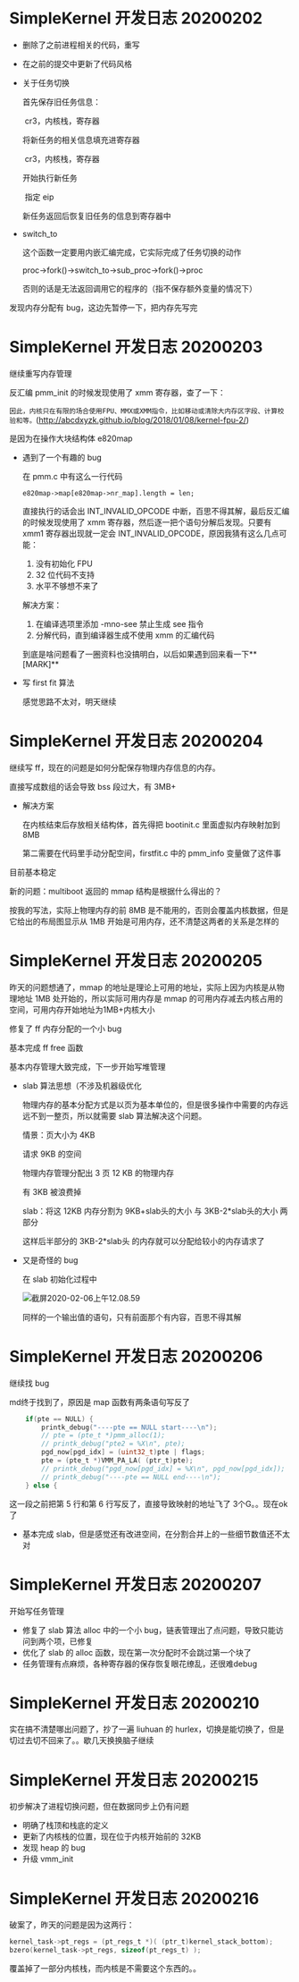 # SimpleKernel 开发日志 20200202

- 删除了之前进程相关的代码，重写
- 在之前的提交中更新了代码风格

- 关于任务切换

    首先保存旧任务信息：

    ​	cr3，内核栈，寄存器

    将新任务的相关信息填充进寄存器

    ​	cr3，内核栈，寄存器

    开始执行新任务

    ​	指定 eip

    新任务返回后恢复旧任务的信息到寄存器中

- switch_to

    这个函数一定要用内嵌汇编完成，它实际完成了任务切换的动作

    proc->fork()->switch_to->sub_proc->fork()->proc

    否则的话是无法返回调用它的程序的（指不保存额外变量的情况下）



发现内存分配有 bug，这边先暂停一下，把内存先写完



# SimpleKernel 开发日志 20200203

继续重写内存管理

反汇编 pmm_init 的时候发现使用了 xmm 寄存器，查了一下：

`因此，内核只在有限的场合使用FPU、MMX或XMM指令，比如移动或清除大内存区字段、计算校验和等。`(http://abcdxyzk.github.io/blog/2018/01/08/kernel-fpu-2/)

是因为在操作大块结构体 e820map

- 遇到了一个有趣的 bug

    在 pmm.c 中有这么一行代码

    `e820map->map[e820map->nr_map].length = len;`

    直接执行的话会出 INT_INVALID_OPCODE 中断，百思不得其解，最后反汇编的时候发现使用了 xmm 寄存器，然后逐一把个语句分解后发现。只要有 xmm1 寄存器出现就一定会 INT_INVALID_OPCODE，原因我猜有这么几点可能：

    1. 没有初始化 FPU
    2. 32 位代码不支持
    3. 水平不够想不来了

    解决方案：

    1. 在编译选项里添加 -mno-see 禁止生成 see 指令
    2. 分解代码，直到编译器生成不使用 xmm 的汇编代码

    到底是啥问题看了一圈资料也没搞明白，以后如果遇到回来看一下**[MARK]**

- 写 first fit 算法

    感觉思路不太对，明天继续



# SimpleKernel 开发日志 20200204

继续写 ff，现在的问题是如何分配保存物理内存信息的内存。

直接写成数组的话会导致 bss 段过大，有 3MB+

- 解决方案

    在内核结束后存放相关结构体，首先得把 bootinit.c 里面虚拟内存映射加到 8MB

    第二需要在代码里手动分配空间，firstfit.c 中的 pmm_info 变量做了这件事

目前基本稳定

新的问题：multiboot 返回的 mmap 结构是根据什么得出的？

按我的写法，实际上物理内存的前 8MB 是不能用的，否则会覆盖内核数据，但是它给出的布局图显示从 1MB 开始是可用内存，还不清楚这两者的关系是怎样的



# SimpleKernel 开发日志 20200205

昨天的问题想通了，mmap 的地址是理论上可用的地址，实际上因为内核是从物理地址 1MB 处开始的，所以实际可用内存是 mmap 的可用内存减去内核占用的空间，可用内存开始地址为1MB+内核大小

修复了 ff 内存分配的一个小 bug

基本完成 ff free 函数

基本内存管理大致完成，下一步开始写堆管理

- slab 算法思想（不涉及机器级优化

    物理内存的基本分配方式是以页为基本单位的，但是很多操作中需要的内存远远不到一整页，所以就需要 slab 算法解决这个问题。

    情景：页大小为 4KB

    请求 9KB 的空间

    物理内存管理分配出 3 页 12 KB 的物理内存

    有 3KB 被浪费掉

    slab：将这 12KB 内存分割为 9KB+slab头的大小 与 3KB-2*slab头的大小 两部分

    这样后半部分的 3KB-2*slab头 的内存就可以分配给较小的内存请求了

- 又是奇怪的 bug

    在 slab 初始化过程中

    ![截屏2020-02-06上午12.08.59](https://tva1.sinaimg.cn/large/006tNbRwly1gblzizp5jxj316g0u0wpi.jpg)

    同样的一个输出值的语句，只有前面那个有内容，百思不得其解

# SimpleKernel 开发日志 20200206

继续找 bug

md终于找到了，原因是 map 函数有两条语句写反了

```C
	if(pte == NULL) {
		printk_debug("----pte == NULL start----\n");
		// pte = (pte_t *)pmm_alloc(1);
		// printk_debug("pte2 = %X\n", pte);
		pgd_now[pgd_idx] = (uint32_t)pte | flags;
		pte = (pte_t *)VMM_PA_LA( (ptr_t)pte);
		// printk_debug("pgd_now[pgd_idx] = %X\n", pgd_now[pgd_idx]);
		// printk_debug("----pte == NULL end----\n");
	} else {
```

这一段之前把第 5 行和第 6 行写反了，直接导致映射的地址飞了 3个G。。现在ok了

- 基本完成 slab，但是感觉还有改进空间，在分割合并上的一些细节数值还不太对



# SimpleKernel 开发日志 20200207

开始写任务管理

- 修复了 slab 算法 alloc 中的一个小 bug，链表管理出了点问题，导致只能访问到两个项，已修复
- 优化了 slab 的 alloc 函数，现在第一次分配时不会跳过第一个块了
- 任务管理有点麻烦，各种寄存器的保存恢复眼花缭乱，还很难debug



# SimpleKernel 开发日志 20200210

实在搞不清楚哪出问题了，抄了一遍 liuhuan 的 hurlex，切换是能切换了，但是切过去切不回来了。。歇几天换换脑子继续



# SimpleKernel 开发日志 20200215

初步解决了进程切换问题，但在数据同步上仍有问题

- 明确了栈顶和栈底的定义
- 更新了内核栈的位置，现在位于内核开始前的 32KB
- 发现 heap 的 bug
- 升级 vmm_init

# SimpleKernel 开发日志 20200216

破案了，昨天的问题是因为这两行：

```C
kernel_task->pt_regs = (pt_regs_t *)( (ptr_t)kernel_stack_bottom);
bzero(kernel_task->pt_regs, sizeof(pt_regs_t) );
```

覆盖掉了一部分内核栈，而内核是不需要这个东西的。。